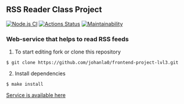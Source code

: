 ## RSS Reader Class Project

[![Node.js CI](https://github.com/johanla0/frontend-project-lvl3/actions/workflows/node.js.yml/badge.svg)](https://github.com/johanla0/frontend-project-lvl3/actions/workflows/node.js.yml)
[![Actions Status](https://github.com/johanla0/frontend-project-lvl3/workflows/hexlet-check/badge.svg)](https://github.com/johanla0/frontend-project-lvl3/actions)
[![Maintainability](https://api.codeclimate.com/v1/badges/11f981ca3aa2078678d9/maintainability)](https://codeclimate.com/github/johanla0/frontend-project-lvl3/maintainability)

### Web-service that helps to read RSS feeds

1. To start editing fork or clone this repository
  ```
  $ git clone https://github.com/johanla0/frontend-project-lvl3.git
  ```
2. Install dependencies
  ```
  $ make install
  ```

[Service is available here](https://frontend-project-lvl3-johanla0.vercel.app/)